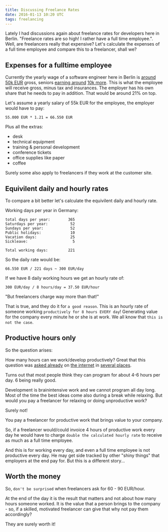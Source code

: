 ```yaml
---
title: Discussing Freelance Rates
date: 2016-01-13 10:20 UTC
tags: freelancing
---
```


Lately I had discussions again about freelance rates for developers here in Berlin. "Freelance rates are so high! I rather have a full time employee.". Well, are freelancers really that expensive?
Let's calculate the expenses of a full time employee and compare this to a freelancer, shall we?

## Expenses for a fulltime employee

Currently the yearly wage of a software engineer here in Berlin is [around 50k EUR][a] gross, seniors [earning around][b] [10k more][c].
This is what the employee will receive gross, minus tax and insurances. The employer has his own share that he needs to pay in addition. That would be around 21% on top.

Let's assume a yearly salary of 55k EUR for the employee, the employer would have to pay:

```
55.000 EUR * 1.21 = 66.550 EUR
```

Plus all the extras: 

- desk
- technical equipment
- training & personal development
- conference tickets
- office supplies like paper
- coffee

Surely some also apply to freelancers if they work at the customer site.

## Equivilent daily and hourly rates

To compare a bit better let's calculate the equivilent daily and hourly rate.

Working days per year in Germany:

```
total days per year:		365
Saturdays per year:			 52
Sundays per year:			 52
Public holidays:			 10
Vacation days:				 25
Sickleave:					  5

Total working days:			221
```

So the daily rate would be:

```
66.550 EUR / 221 days ~ 300 EUR/day
```


If we have 8 daily working hours we get an hourly rate of:

```
300 EUR/day / 8 hours/day = 37.50 EUR/hour
```

"But freelancers charge way more than that!"

That is true, and they do it for `a good reason`. This is an hourly rate of someone working `productively for 8 hours EVERY day`! Generating value for the company every minute he or she is at work. We all know that `this is not the case`.

## Productive hours only

So the question arises:

How many hours can we work/develop productively? Great that this question was [asked already][1] on [the internet][2] in [several places][3].

Turns out that most people think they can program for about 4-6 hours per day. 6 being really good.

Development is brainintensive work and we cannot program all day long. Most of the time the best ideas come also during a break while relaxing.
But would you pay a freelancer for relaxing or doing unproductive work?

Surely not!

You pay a freelancer for productive work that brings value to your company.

So, if a freelancer would/could invoice 4 hours of productive work every day he would have to charge `double the calculated hourly rate` to receive as much as a full time employee.

And this is for working every day, and even a full time employee is not productive every day. He may get side tracked by other "shiny things" that employers at the end pay for. But this is a different story...

## Worth the money

So, `don't be surprised` when freelancers ask for 60 - 90 EUR/hour.

At the end of the day it is the result that matters and not about how many hours someone worked. It is the value that a person brings to the company - so, if a skilled, motivated freelancer can give that why not pay them accordingly?

They are surely worth it!


 [a]: https://www.glassdoor.com/Salaries/berlin-software-engineer-salary-SRCH_IL.0,6_IM1020_KO7,24.htm
 [b]: http://www.payscale.com/research/DE/Job=Senior_Software_Engineer/Salary
 [c]: https://www.glassdoor.com/Salaries/berlin-senior-software-engineer-salary-SRCH_IL.0,6_IM1020_KO7,31.htm
 [1]: http://programmers.stackexchange.com/questions/56239/how-many-hours-can-you-be-really-productive-per-day-how
 [2]: https://www.quora.com/How-many-productive-coding-hours-per-day-can-you-expect-to-get-on-average-from-a-Software-Engineer
 [3]: http://stackoverflow.com/questions/886602/programmers-productive-work-time

